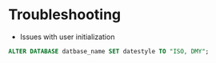 # Troubleshooting

- Issues with user initialization

```sql
ALTER DATABASE datbase_name SET datestyle TO "ISO, DMY";
```